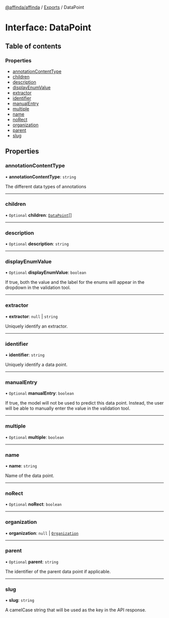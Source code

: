 [@affinda/affinda](../README.md) / [Exports](../modules.md) / DataPoint

# Interface: DataPoint

## Table of contents

### Properties

- [annotationContentType](DataPoint.md#annotationcontenttype)
- [children](DataPoint.md#children)
- [description](DataPoint.md#description)
- [displayEnumValue](DataPoint.md#displayenumvalue)
- [extractor](DataPoint.md#extractor)
- [identifier](DataPoint.md#identifier)
- [manualEntry](DataPoint.md#manualentry)
- [multiple](DataPoint.md#multiple)
- [name](DataPoint.md#name)
- [noRect](DataPoint.md#norect)
- [organization](DataPoint.md#organization)
- [parent](DataPoint.md#parent)
- [slug](DataPoint.md#slug)

## Properties

### annotationContentType

• **annotationContentType**: `string`

The different data types of annotations

___

### children

• `Optional` **children**: [`DataPoint`](DataPoint.md)[]

___

### description

• `Optional` **description**: `string`

___

### displayEnumValue

• `Optional` **displayEnumValue**: `boolean`

If true, both the value and the label for the enums will appear in the dropdown in the validation tool.

___

### extractor

• **extractor**: ``null`` \| `string`

Uniquely identify an extractor.

___

### identifier

• **identifier**: `string`

Uniquely identify a data point.

___

### manualEntry

• `Optional` **manualEntry**: `boolean`

If true, the model will not be used to predict this data point. Instead, the user will be able to manually enter the value in the validation tool.

___

### multiple

• `Optional` **multiple**: `boolean`

___

### name

• **name**: `string`

Name of the data point.

___

### noRect

• `Optional` **noRect**: `boolean`

___

### organization

• **organization**: ``null`` \| [`Organization`](Organization.md)

___

### parent

• `Optional` **parent**: `string`

The identifier of the parent data point if applicable.

___

### slug

• **slug**: `string`

A camelCase string that will be used as the key in the API response.
